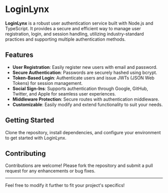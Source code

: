 # LoginLynx

**LoginLynx** is a robust user authentication service built with Node.js and TypeScript. It provides a secure and efficient way to manage user registration, login, and session handling, utilizing industry-standard practices and supporting multiple authentication methods.

## Features

- **User Registration**: Easily register new users with email and password.
- **Secure Authentication**: Passwords are securely hashed using bcrypt.
- **Token-Based Login**: Authenticate users and issue JWTs (JSON Web Tokens) for session management.
- **Social Sign-Ins**: Supports authentication through Google, GitHub, Twitter, and Apple for seamless user experiences.
- **Middleware Protection**: Secure routes with authentication middleware.
- **Customizable**: Easily modify and extend functionality to suit your needs.

## Getting Started

Clone the repository, install dependencies, and configure your environment to get started with LoginLynx.

## Contributing

Contributions are welcome! Please fork the repository and submit a pull request for any enhancements or bug fixes.

---

Feel free to modify it further to fit your project's specifics!

